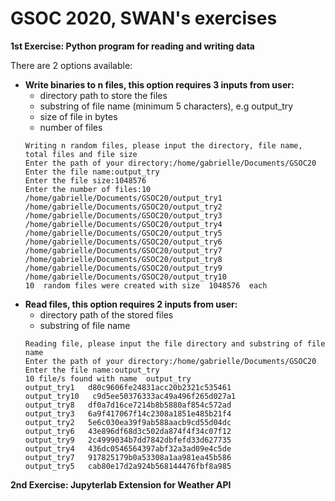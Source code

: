 # GSOC 2020, SWAN's exercises

**1st Exercise: Python program for reading and writing data**

There are 2 options available:
- **Write binaries to n files, this option requires 3 inputs from user:**
    * directory path to store the files
    * substring of file name (minimum 5 characters), e.g output_try
    * size of file in bytes
    * number of files
    ```shell
    Writing n random files, please input the directory, file name, total files and file size
    Enter the path of your directory:/home/gabrielle/Documents/GSOC20
    Enter the file name:output_try
    Enter the file size:1048576
    Enter the number of files:10
    /home/gabrielle/Documents/GSOC20/output_try1
    /home/gabrielle/Documents/GSOC20/output_try2
    /home/gabrielle/Documents/GSOC20/output_try3
    /home/gabrielle/Documents/GSOC20/output_try4
    /home/gabrielle/Documents/GSOC20/output_try5
    /home/gabrielle/Documents/GSOC20/output_try6
    /home/gabrielle/Documents/GSOC20/output_try7
    /home/gabrielle/Documents/GSOC20/output_try8
    /home/gabrielle/Documents/GSOC20/output_try9
    /home/gabrielle/Documents/GSOC20/output_try10
    10  random files were created with size  1048576  each
    ```
- **Read files, this option requires 2 inputs from user:**
  * directory path of the stored files
  * substring of file name
  ```shell
  Reading file, please input the file directory and substring of file name
  Enter the path of your directory:/home/gabrielle/Documents/GSOC20
  Enter the file name:output_try
  10 file/s found with name  output_try
  output_try1   d80c9606fe24831acc20b2321c535461
  output_try10   c9d5ee50376333ac49a496f265d027a1
  output_try8   df0a7d16ce7214b8b5880af854c572ad
  output_try3   6a9f417067f14c2308a1851e485b21f4
  output_try2   5e6c030ea39f9ab588aacb9cd55d04dc
  output_try6   43e896df68d3c502da874f4f34c07f12
  output_try9   2c4999034b7dd7842dbfefd33d627735
  output_try4   436dc0546564397abf32a3ad09e4c5de
  output_try7   917825179b0a53308a1aa981ea45b586
  output_try5   cab80e17d2a924b568144476fbf8a985
  ```
**2nd Exercise: Jupyterlab Extension for Weather API**
  
  

